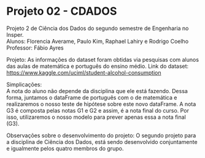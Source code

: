 # Projeto 02 - CDADOS
Projeto 2 de Ciência dos Dados do segundo semestre de Engenharia no Insper.   
Alunos: Florencia Averame, Paulo Kim, Raphael Lahiry e Rodrigo Coelho   
Professor: Fábio Ayres   


Projeto:
As informações do dataset foram obtidas via pesquisas com alunos das aulas de matemática e português do ensino médio. 
Link do dataset: https://www.kaggle.com/uciml/student-alcohol-consumption

Simplicações:     
A nota do aluno não depende da disciplina que ele está fazendo. Dessa forma, juntamos o dataFrame de português com o de matemática e realizaremos o nosso teste de hipótese sobre este novo dataFrame. A nota G3 é composta pelas notas G1 e G2 e assim, é a nota final do curso. Por isso, utilizaremos o nosso modelo para prever apenas essa a nota final (G3). 

Observações sobre o desenvolvimento do projeto:
O segundo projeto para a disciplina de Ciência dos Dados, está sendo desenvolvido conjuntamente e igualmente pelos quatro membros do grupo. 
